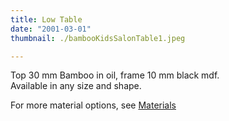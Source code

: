 ```yaml
---
title: Low Table
date: "2001-03-01"
thumbnail: ./bambooKidsSalonTable1.jpeg

---
```



<div class="kg-card kg-image-card kg-width-wide">

Top 30 mm Bamboo in oil, frame 10 mm black mdf. <br>Available in any size and shape.

For more material options, see [Materials](/en/materials)

</div>
